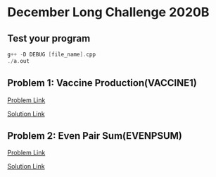 # December Long Challenge 2020B

## Test your program

```c++
g++ -D DEBUG [file_name].cpp
./a.out
```

## Problem 1: Vaccine Production(VACCINE1)

[Problem Link](https://www.codechef.com/DEC20B/problems/VACCINE1)

[Solution Link](VACCINE1.cpp)

## Problem 2: Even Pair Sum(EVENPSUM)

[Problem Link](https://www.codechef.com/DEC20B/problems/EVENPSUM)

[Solution Link](EVENPSUM.cpp)
